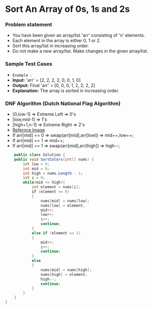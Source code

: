 
#  Sort An Array of 0s, 1s and 2s

### Problem statement

- You have been given an array/list 'arr' consisting of 'n' elements.
- Each element in the array is either 0, 1 or 2.
- Sort this array/list in increasing order.
- Do not make a new array/list. Make changes in the given array/list.

### Sample Test Cases
- `Example `:
- **Input:** 'arr' = [2, 2, 2, 2, 0, 0, 1, 0]
- **Output:** Final 'arr' = [0, 0, 0, 1, 2, 2, 2, 2]
- **Explanation:** The array is sorted in increasing order.

### DNF Algorithm (Dutch National Flag Algorithm)

- [0,low-1] => Extreme Left => 0's
- [low,mid-1]  => 1's
- [high+1,n-1] => Extreme Right => 2's
- [Refernce Image](image.png)
- If arr[mid] == 0 => swap(arr[mid],arr[low]) => mid++,low++;
- If arr[mid] == 1 => mid++;
- If arr[mid] == 1 => swap(arr[mid],arr[high]) => high--;

```C#
    public class Solution {
    public void SortColors(int[] nums) {
        int low = 0;
        int mid = 0;
        int high = nums.Length - 1;
        int i = 0;
        while(mid <= high){
            int element = nums[i];
            if (element == 0)
            {
                nums[mid] = nums[low];
                nums[low] = element;
                mid++;
                low++;
                i++;
                continue;
            }
            else if (element == 1)
            {
                mid++;
                i++;
                continue;
            }
            else
            {
                nums[mid] = nums[high];
                nums[high] = element;
                high--;
                continue;
            }
        }
    }
}
```